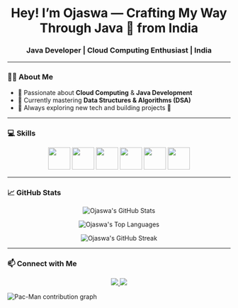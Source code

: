 <h1 align="center">Hey! I’m Ojaswa — Crafting My Way Through Java 🚀 from India</h1>
<h3 align="center">Java Developer | Cloud Computing Enthusiast | India</h3>

---

### 👨‍💻 About Me
- 🔹 Passionate about **Cloud Computing** & **Java Development**
- 🔹 Currently mastering **Data Structures & Algorithms (DSA)**
- 🔹 Always exploring new tech and building projects 🚀

---

### 💻 Skills
<div align="center">
  <img src="https://cdn.jsdelivr.net/gh/devicons/devicon/icons/java/java-original.svg" height="50" />
  <img src="https://cdn.jsdelivr.net/gh/devicons/devicon/icons/html5/html5-original.svg" height="50" />
  <img src="https://cdn.jsdelivr.net/gh/devicons/devicon/icons/css3/css3-original.svg" height="50" />
  <img src="https://cdn.jsdelivr.net/gh/devicons/devicon/icons/python/python-original.svg" height="50" />
  <img src="https://cdn.jsdelivr.net/gh/devicons/devicon/icons/git/git-original.svg" height="50" />
  <img src="https://cdn.jsdelivr.net/gh/devicons/devicon/icons/vscode/vscode-original.svg" height="50" />
</div>

</div>

---
### 📈 GitHub Stats
<p align="center">
  <!-- Total GitHub Stats -->
  <img src="https://github-readme-stats.vercel.app/api?username=ojaswa072&show_icons=true&count_private=true&theme=dark" alt="Ojaswa's GitHub Stats" />
</p>

<p align="center">
  <!-- Top Languages -->
  <img src="https://github-readme-stats.vercel.app/api/top-langs/?username=ojaswa072&langs_count=5&layout=compact&theme=dark" alt="Ojaswa's Top Languages" />
</p>

<p align="center">
  <!-- GitHub Streak -->
  <img src="https://github-readme-streak-stats.herokuapp.com/?user=ojaswa072&theme=dark" alt="Ojaswa's GitHub Streak" />
</p>


---

### 📫 Connect with Me
<p align="center">
  <a href="https://www.linkedin.com/in/ojaswa07">
    <img src="https://img.shields.io/badge/LinkedIn-0077B5?style=for-the-badge&logo=linkedin&logoColor=white" />
  </a>
    <a href="https://www.instagram.com/ojaswa_072">
    <img src="https://img.shields.io/badge/Instagram-E4405F?style=for-the-badge&logo=instagram&logoColor=white" />
  </a>
</p>
<picture>
  <source media="(prefers-color-scheme: dark)" srcset="https://raw.githubusercontent.com/ojaswa072/ojaswa072/output/pacman-contribution-graph-dark.svg">
  <source media="(prefers-color-scheme: light)" srcset="https://raw.githubusercontent.com/ojaswa072/ojaswa072/output/pacman-contribution-graph.svg">
  <img alt="Pac-Man contribution graph" src="https://raw.githubusercontent.com/ojaswa072/ojaswa072/output/pacman-contribution-graph.svg">
</picture>

